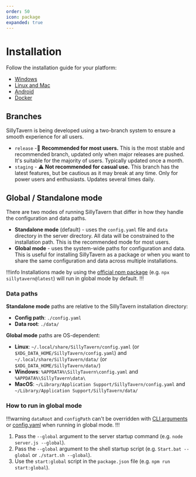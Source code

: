 ```yaml
---
order: 50
icon: package
expanded: true
---
```


# Installation

Follow the installation guide for your platform:

* [Windows](/Installation/Windows.md)
* [Linux and Mac](/Installation/LinuxMacOS.md)
* [Android](/Installation/Android.md)
* [Docker](/Installation/Docker.md)

## Branches

SillyTavern is being developed using a two-branch system to ensure a smooth experience for all users.

* `release` -🌟 **Recommended for most users.** This is the most stable and recommended branch, updated only when major releases are pushed. It's suitable for the majority of users. Typically updated once a month.
* `staging` - ⚠️ **Not recommended for casual use.** This branch has the latest features, but be cautious as it may break at any time. Only for power users and enthusiasts. Updates several times daily.

## Global / Standalone mode

There are two modes of running SillyTavern that differ in how they handle the configuration and data paths.

* **Standalone mode** (default) - uses the `config.yaml` file and `data` directory in the server directory. All data will be constrained to the installation path. This is the recommended mode for most users.
* **Global mode** - uses the system-wide paths for configuration and data. This is useful for installing SillyTavern as a package or when you want to share the same configuration and data across multiple installations.

!!!info
Installations made by using the [official npm package](https://www.npmjs.com/package/sillytavern) (e.g. `npx sillytavern@latest`) will run in global mode by default.
!!!

### Data paths

**Standalone mode** paths are relative to the SillyTavern installation directory:

* **Config path**: `./config.yaml`
* **Data root**: `./data/`

**Global mode** paths are OS-dependent:

* **Linux**: `~/.local/share/SillyTavern/config.yaml` (or `$XDG_DATA_HOME/SillyTavern/config.yaml`) and `~/.local/share/SillyTavern/data/` (or `$XDG_DATA_HOME/SillyTavern/data/`)
* **Windows**: `%APPDATA%\SillyTavern\config.yaml` and `%APPDATA%\SillyTavern\data\`
* **MacOS**: `~/Library/Application Support/SillyTavern/config.yaml` and `~/Library/Application Support/SillyTavern/data/`

### How to run in global mode

!!!warning
`dataRoot` and `configPath` can't be overridden with [CLI arguments](../Administration/config-yaml.md#command-line-arguments) or [config.yaml](../Administration/config-yaml.md) when running in global mode.
!!!

1. Pass the `--global` argument to the server startup command (e.g. `node server.js --global`).
2. Pass the `--global` argument to the shell startup script (e.g. `Start.bat --global` or `./start.sh --global`).
3. Use the `start:global` script in the `package.json` file (e.g. `npm run start:global`).
